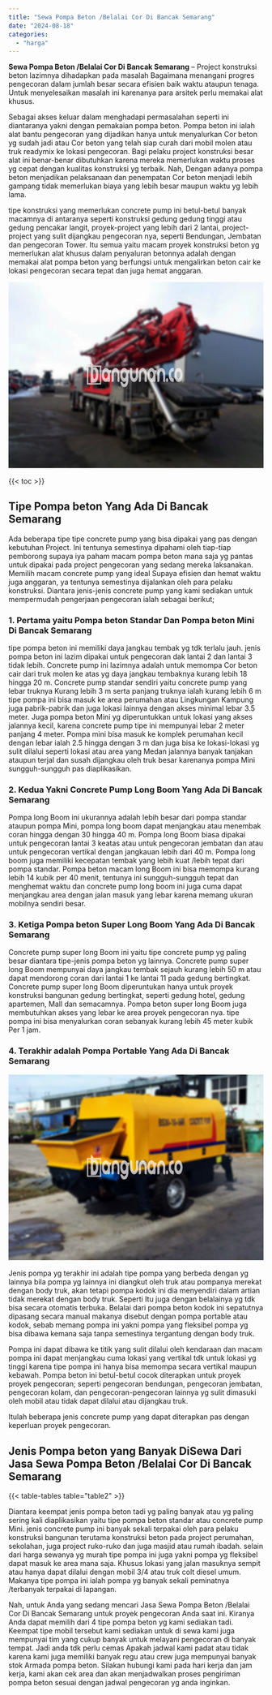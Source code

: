 ```yaml
---
title: "Sewa Pompa Beton /Belalai Cor Di Bancak Semarang"
date: "2024-08-18"
categories: 
  - "harga"
---
```


**Sewa Pompa Beton /Belalai Cor Di Bancak Semarang** – Project konstruksi beton lazimnya dihadapkan pada masalah Bagaimana menangani progres pengecoran dalam jumlah besar secara efisien baik waktu ataupun tenaga. Untuk menyelesaikan masalah ini karenanya para arsitek perlu memakai alat khusus.

Sebagai akses keluar dalam menghadapi permasalahan seperti ini diantaranya yakni dengan pemakaian pompa beton. Pompa beton ini ialah alat bantu pengecoran yang dijadikan hanya untuk menyalurkan Cor beton yg sudah jadi atau Cor beton yang telah siap curah dari mobil molen atau truk readymix ke lokasi pengecoran. Bagi pelaku project konstruksi besar alat ini benar-benar dibutuhkan karena mereka memerlukan waktu proses yg cepat dengan kualitas konstruksi yg terbaik. Nah, Dengan adanya pompa beton menjadikan pelaksanaan dan penempatan Cor beton menjadi lebih gampang tidak memerlukan biaya yang lebih besar maupun waktu yg lebih lama.

tipe konstruksi yang memerlukan concrete pump ini betul-betul banyak macamnya di antaranya seperti konstruksi gedung gedung tinggi atau gedung pencakar langit, proyek-project yang lebih dari 2 lantai, project-project yang sulit dijangkau pengecoran nya, seperti Bendungan, Jembatan dan pengecoran Tower. Itu semua yaitu macam proyek konstruksi beton yg memerlukan alat khusus dalam penyaluran betonnya adalah dengan memakai alat pompa beton yang berfungsi untuk mengalirkan beton cair ke lokasi pengecoran secara tepat dan juga hemat anggaran.

![Sewa Pompa Beton /Belalai Cor Di Bancak Semarang](/images/sewa-concrete-pump-34.png)

{{< toc >}}

## Tipe Pompa beton Yang Ada Di Bancak Semarang

Ada beberapa tipe tipe concrete pump yang bisa dipakai yang pas dengan kebutuhan Project. Ini tentunya semestinya dipahami oleh tiap-tiap pemborong supaya iya paham macam pompa beton mana saja yg pantas untuk dipakai pada project pengecoran yang sedang mereka laksanakan. Memilih macam concrete pump yang ideal Supaya efisien dan hemat waktu juga anggaran, ya tentunya semestinya dijalankan oleh para pelaku konstruksi. Diantara jenis-jenis concrete pump yang kami sediakan untuk mempermudah pengerjaan pengecoran ialah sebagai berikut;

### 1\. Pertama yaitu Pompa beton Standar Dan Pompa beton Mini Di Bancak Semarang

tipe pompa beton ini memiliki daya jangkau tembak yg tdk terlalu jauh. jenis pompa beton ini lazim dipakai untuk pengecoran dak lantai 2 dan lantai 3 tidak lebih. Concrete pump ini lazimnya adalah untuk memompa Cor beton cair dari truk molen ke atas yg daya jangkau tembaknya kurang lebih 18 hingga 20 m. Concrete pump standar sendiri yaitu concrete pump yang lebar truknya Kurang lebih 3 m serta panjang truknya ialah kurang lebih 6 m tipe pompa ini bisa masuk ke area perumahan atau Lingkungan Kampung juga pabrik-pabrik dan juga lokasi lainnya dengan akses minimal lebar 3.5 meter. Juga pompa beton Mini yg diperuntukkan untuk lokasi yang akses jalannya kecil, karena concrete pump tipe ini mempunyai lebar 2 meter panjang 4 meter. Pompa mini bisa masuk ke komplek perumahan kecil dengan lebar ialah 2.5 hingga dengan 3 m dan juga bisa ke lokasi-lokasi yg sulit dilalui seperti lokasi atau area yang Medan jalannya banyak tanjakan ataupun terjal dan susah dijangkau oleh truk besar karenanya pompa Mini sungguh-sungguh pas diaplikasikan.

### 2\. Kedua Yakni Concrete Pump Long Boom Yang Ada Di Bancak Semarang

Pompa long Boom ini ukurannya adalah lebih besar dari pompa standar ataupun pompa Mini, pompa long boom dapat menjangkau atau menembak coran hingga dengan 30 hingga 40 m. Pompa long Boom biasa dipakai untuk pengecoran lantai 3 keatas atau untuk pengecoran jembatan dan atau untuk pengecoran vertikal dengan jangkauan lebih dari 40 m. Pompa long boom juga memiliki kecepatan tembak yang lebih kuat /lebih tepat dari pompa standar. Pompa beton macam long Boom ini bisa memompa kurang lebih 14 kubik per 40 menit, tentunya ini sungguh-sungguh tepat dan menghemat waktu dan concrete pump long boom ini juga cuma dapat menjangkau area dengan jalan masuk yang lebar karena memang ukuran mobilnya sendiri besar.

### 3\. Ketiga Pompa beton Super Long Boom Yang Ada Di Bancak Semarang

Concrete pump super long Boom ini yaitu tipe concrete pump yg paling besar diantara tipe-jenis pompa beton yg lainnya. Concrete pump super long Boom mempunyai daya jangkau tembak sejauh kurang lebih 50 m atau dapat mendorong coran dari lantai 1 ke lantai 11 pada gedung bertingkat. Concrete pump super long Boom diperuntukan hanya untuk proyek konstruksi bangunan gedung bertingkat, seperti gedung hotel, gedung apartemen, Mall dan semacamnya. Pompa beton super long Boom juga membutuhkan akses yang lebar ke area proyek pengecoran nya. tipe pompa ini bisa menyalurkan coran sebanyak kurang lebih 45 meter kubik Per 1 jam.

### 4\. Terakhir adalah Pompa Portable Yang Ada Di Bancak Semarang

![Sewa Pompa Beton /Belalai Cor Di Bancak Semarang](/images/sewa-concrete-pump-13.png)

Jenis pompa yg terakhir ini adalah tipe pompa yang berbeda dengan yg lainnya bila pompa yg lainnya ini diangkut oleh truk atau pompanya merekat dengan body truk, akan tetapi pompa kodok ini dia menyendiri dalam artian tidak merekat dengan body truk. Seperti Itu juga dengan belalainya yg tdk bisa secara otomatis terbuka. Belalai dari pompa beton kodok ini sepatutnya dipasang secara manual makanya disebut dengan pompa portable atau kodok, sebab memang pompa ini yakni pompa yang fleksibel pompa yg bisa dibawa kemana saja tanpa semestinya tergantung dengan body truk.

Pompa ini dapat dibawa ke titik yang sulit dilalui oleh kendaraan dan macam pompa ini dapat menjangkau cuma lokasi yang vertikal tdk untuk lokasi yg tinggi karena tipe pompa ini hanya bisa memompa secara vertikal maupun kebawah. Pompa beton ini betul-betul cocok diterapkan untuk proyek proyek pengecoran; seperti pengecoran bendungan, pengecoran jembatan, pengecoran kolam, dan pengecoran-pengecoran lainnya yg sulit dimasuki oleh mobil atau tidak dapat dilalui atau dijangkau truk.

Itulah beberapa jenis concrete pump yang dapat diterapkan pas dengan keperluan proyek pengecoran.

## Jenis Pompa beton yang Banyak DiSewa Dari Jasa Sewa Pompa Beton /Belalai Cor Di Bancak Semarang

{{< table-tables table="table2" >}}

Diantara keempat jenis pompa beton tadi yg paling banyak atau yg paling sering kali diaplikasikan yaitu tipe pompa beton standar atau concrete pump Mini. jenis concrete pump ini banyak sekali terpakai oleh para pelaku konstruksi bangunan terutama konstruksi beton pada project perumahan, sekolahan, juga project ruko-ruko dan juga masjid atau rumah ibadah. selain dari harga sewanya yg murah tipe pompa ini juga yakni pompa yg fleksibel dapat masuk ke area mana saja. Khusus lokasi yang jalan masuknya sempit atau hanya dapat dilalui dengan mobil 3/4 atau truk colt diesel umum. Makanya tipe pompa ini ialah pompa yg banyak sekali peminatnya /terbanyak terpakai di lapangan.

Nah, untuk Anda yang sedang mencari Jasa Sewa Pompa Beton /Belalai Cor Di Bancak Semarang untuk proyek pengecoran Anda saat ini. Kiranya Anda dapat memilih dari 4 tipe pompa beton yg kami sediakan tadi. Keempat tipe mobil tersebut kami sediakan untuk di sewa kami juga mempunyai tim yang cukup banyak untuk melayani pengecoran di banyak tempat. Jadi anda tdk perlu cemas Apakah jadwal kami padat atau tidak karena kami juga memiliki banyak regu atau crew juga mempunyai banyak stok Armada pompa beton. Silakan hubungi kami pada hari kerja dan jam kerja, kami akan cek area dan akan menjadwalkan proses pengiriman pompa beton sesuai dengan jadwal pengecoran yg anda inginkan.
